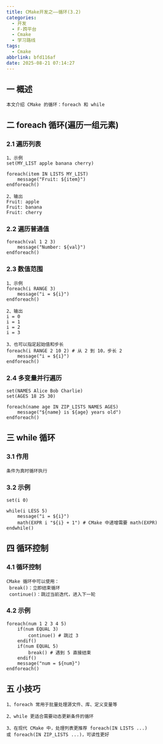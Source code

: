 ```yaml
---
title: CMake开发之——循环(3.2)
categories:
  - 开发
  - F-跨平台
  - Cmake
  - 学习路线
tags:
  - Cmake
abbrlink: bfd116af
date: 2025-08-21 07:14:27
---
```

## 一 概述

```
本文介绍 CMake 的循环：foreach 和 while
```

<!--more-->

## 二 foreach 循环(遍历一组元素)

### 2.1 遍历列表

```
1、示例
set(MY_LIST apple banana cherry)

foreach(item IN LISTS MY_LIST)
    message("Fruit: ${item}")
endforeach()

2、输出
Fruit: apple
Fruit: banana
Fruit: cherry
```

### 2.2 遍历普通值

```
foreach(val 1 2 3)
    message("Number: ${val}")
endforeach()
```

### 2.3 数值范围

```
1、示例
foreach(i RANGE 3)
    message("i = ${i}")
endforeach()

2、输出
i = 0
i = 1
i = 2
i = 3

3、也可以指定起始值和步长
foreach(i RANGE 2 10 2) # 从 2 到 10，步长 2
    message("i = ${i}")
endforeach()
```

### 2.4 多变量并行遍历

```
set(NAMES Alice Bob Charlie)
set(AGES 18 25 30)

foreach(name age IN ZIP_LISTS NAMES AGES)
    message("${name} is ${age} years old")
endforeach()
```

## 三 while 循环

### 3.1 作用

```
条件为真时循环执行
```

### 3.2 示例

```
set(i 0)

while(i LESS 5)
    message("i = ${i}")
    math(EXPR i "${i} + 1") # CMake 中递增需要 math(EXPR)
endwhile()
```

## 四  循环控制

### 4.1 循环控制

```
CMake 循环中可以使用：
 break()：立即结束循环
 continue()：跳过当前迭代，进入下一轮
```

### 4.2 示例

```
foreach(num 1 2 3 4 5)
    if(num EQUAL 3)
        continue() # 跳过 3
    endif()
    if(num EQUAL 5)
        break() # 遇到 5 直接结束
    endif()
    message("num = ${num}")
endforeach()
```

## 五 小技巧

```
1、foreach 常用于批量处理源文件、库、定义变量等

2、while 更适合需要动态更新条件的循环

3、在现代 CMake 中，处理列表更推荐 foreach(IN LISTS ...) 
或 foreach(IN ZIP_LISTS ...)，可读性更好
```

